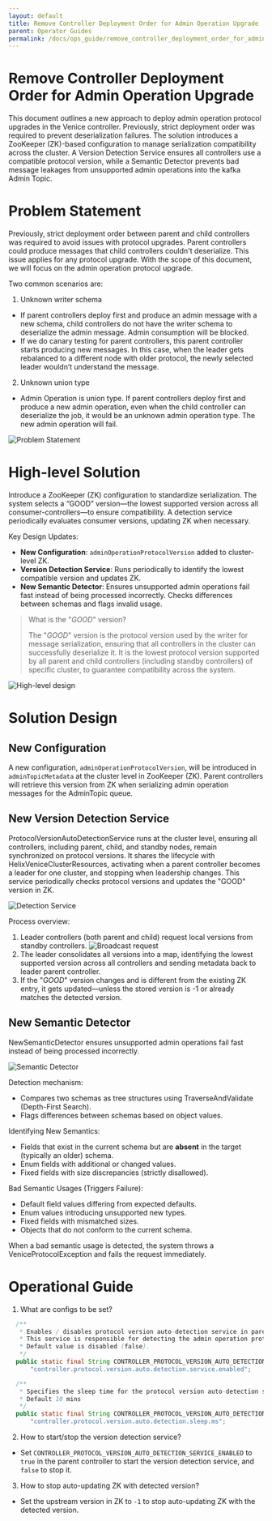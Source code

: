 ```yaml
---
layout: default
title: Remove Controller Deployment Order for Admin Operation Upgrade
parent: Operator Guides
permalink: /docs/ops_guide/remove_controller_deployment_order_for_admin_operation_upgrade
---
```


# Remove Controller Deployment Order for Admin Operation Upgrade
This document outlines a new approach to deploy admin operation protocol upgrades in the Venice controller.
Previously, strict deployment order was required to prevent deserialization failures.
The solution introduces a ZooKeeper (ZK)-based configuration to manage serialization compatibility across the cluster.
A Version Detection Service ensures all controllers use a compatible protocol version, while a Semantic Detector prevents bad message leakages from unsupported admin operations into the kafka Admin Topic.

# Problem Statement
Previously, strict deployment order between parent and child controllers was required to avoid issues with protocol upgrades. 
Parent controllers could produce messages that child controllers couldn't deserialize. This issue applies for any protocol upgrade.
With the scope of this document, we will focus on the admin operation protocol upgrade.

Two common scenarios are:
1. Unknown writer schema
- If parent controllers deploy first and produce an admin message with a new schema, child controllers do not have the writer schema to deserialize the admin message. Admin consumption will be blocked.
- If we do canary testing for parent controllers, this parent controller starts producing new messages. In this case, when the leader gets rebalanced to a different node with older protocol, the newly selected leader wouldn’t understand the message.
2. Unknown union type
- Admin Operation is union type. If parent controllers deploy first and produce a new admin operation, even when the child controller can deserialize the job, it would be an unknown admin operation type. The new admin operation will fail.

![Problem Statement](../assets/images/ops_guide/remove_deployment_order/problem.svg)

# High-level Solution
Introduce a ZooKeeper (ZK) configuration to standardize serialization. The system selects a “GOOD” version—the lowest supported version across all consumer-controllers—to ensure compatibility. 
A detection service periodically evaluates consumer versions, updating ZK when necessary.

Key Design Updates:

- **New Configuration**: `adminOperationProtocolVersion` added to cluster-level ZK.
- **Version Detection Service**: Runs periodically to identify the lowest compatible version and updates ZK.
- **New Semantic Detector**: Ensures unsupported admin operations fail fast instead of being processed incorrectly. Checks differences between schemas and flags invalid usage.

> What is the "_GOOD_" version?
>
> The "_GOOD_" version is the protocol version used by the writer for message serialization, ensuring that all controllers in the cluster can successfully deserialize it.
> It is the lowest protocol version supported by all parent and child controllers (including standby controllers) of specific cluster, to guarantee compatibility across the system.


![High-level design](../assets/images/ops_guide/remove_deployment_order/overall_design.svg)

# Solution Design
## New Configuration
A new configuration, `adminOperationProtocolVersion`, will be introduced in `adminTopicMetadata` at the cluster level in ZooKeeper (ZK).
Parent controllers will retrieve this version from ZK when serializing admin operation messages for the AdminTopic queue.

## New Version Detection Service
ProtocolVersionAutoDetectionService runs at the cluster level, ensuring all controllers, including parent, child, and standby nodes, remain synchronized on protocol versions.
It shares the lifecycle with HelixVeniceClusterResources, activating when a parent controller becomes a leader for one cluster, and stopping when leadership changes. 
This service periodically checks protocol versions and updates the "GOOD" version in ZK.

![Detection Service](../assets/images/ops_guide/remove_deployment_order/service.svg)

Process overview:
1. Leader controllers (both parent and child) request local versions from standby controllers.
   ![Broadcast request](../assets/images/ops_guide/remove_deployment_order/broadcast.svg)
2. The leader consolidates all versions into a map, identifying the lowest supported version across all controllers and sending metadata back to leader parent controller.
3. If the "_GOOD_" version changes and is different from the existing ZK entry, it gets updated—unless the stored version is -1 or already matches the detected version.


## New Semantic Detector
NewSemanticDetector ensures unsupported admin operations fail fast instead of being processed incorrectly.

![Semantic Detector](../assets/images/ops_guide/remove_deployment_order/semantic_check.svg)

Detection mechanism:
- Compares two schemas as tree structures using TraverseAndValidate (Depth-First Search).
- Flags differences between schemas based on object values.

Identifying New Semantics:
- Fields that exist in the current schema but are **absent** in the target (typically an older) schema.
- Enum fields with additional or changed values.
- Fixed fields with size discrepancies (strictly disallowed).

Bad Semantic Usages (Triggers Failure):
- Default field values differing from expected defaults.
- Enum values introducing unsupported new types.
- Fixed fields with mismatched sizes.
- Objects that do not conform to the current schema.

When a bad semantic usage is detected, the system throws a VeniceProtocolException and fails the request immediately.

# Operational Guide
1. What are configs to be set?

```java
  /**
   * Enables / disables protocol version auto-detection service in parent controller.
   * This service is responsible for detecting the admin operation protocol version to serialize message
   * Default value is disabled (false).
   */
  public static final String CONTROLLER_PROTOCOL_VERSION_AUTO_DETECTION_SERVICE_ENABLED =
      "controller.protocol.version.auto.detection.service.enabled";

  /**
   * Specifies the sleep time for the protocol version auto-detection service between each detection attempt.
   * Default 10 mins
   */
  public static final String CONTROLLER_PROTOCOL_VERSION_AUTO_DETECTION_SLEEP_MS =
      "controller.protocol.version.auto.detection.sleep.ms";
```

2. How to start/stop the version detection service?
- Set `CONTROLLER_PROTOCOL_VERSION_AUTO_DETECTION_SERVICE_ENABLED` to `true` in the parent controller to start the version detection service, 
and `false` to stop it.

3. How to stop auto-updating ZK with detected version?
- Set the upstream version in ZK to `-1` to stop auto-updating ZK with the detected version.